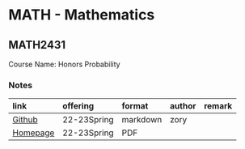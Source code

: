 # MATH -  Mathematics

## MATH2431

Course Name: Honors Probability

### Notes

| link                                                                           | offering   | format   | author   | remark   |
|:-------------------------------------------------------------------------------|:-----------|:---------|:---------|:---------|
| [Github](https://github.com/zory233/Blog/blob/main/Mathematics/Probability.md) | 22-23Spring | markdown | zory     |          |
| [Homepage](http://ywangmy.student.ust.hk/notes/math2431.pdf) | 22-23Spring | PDF | | |
